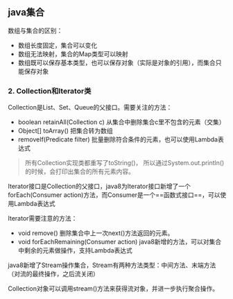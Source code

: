 ## java集合
数组与集合的区别：
- 数组长度固定，集合可以变化
- 数组无法映射，集合的Map类型可以映射
- 数组既可以保存基本类型，也可以保存对象（实际是对象的引用），而集合只能保存对象
### 2. Collection和Iterator类
Collection是List、Set、Queue的父接口。需要关注的方法：
- boolean retainAll(Collection c) 从集合中删除集合c里不包含的元素（交集）
- Object[] toArray() 把集合转为数组
- removeIf(Predicate filter) 批量删除符合条件的元素，也可以使用Lambda表达式

> 所有Collection实现类都重写了toString()， 所以通过System.out.println()的时候，会打印出集合的所有元素内容。

Iterator接口是Collection的父接口，java8为Iterator接口新增了一个forEach(Consumer action)方法，而Consumer是一个==函数式接口==，可以使用Lambda表达式

Iterator需要注意的方法：
- void remove() 删除集合中上一次next()方法返回的元素。
- void forEachRemaining(Consumer action) java8新增的方法，可以对集合中剩余的元素做操作，支持Lambda表达式

java8新增了Stream操作集合，Stream有两种方法类型：中间方法、末端方法（对流的最终操作，之后流关闭）

Collection对象可以调用stream()方法来获得流对象，并进一步执行聚合操作。